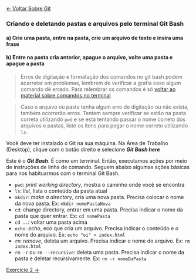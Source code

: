 [<- Voltar Sobre Git](../../conteudo/02-sobre-git.md#vamos-praticar) 

### Criando e deletando pastas e arquivos pelo terminal Git Bash

#### a) Crie uma pasta, entre na pasta, crie um arquivo de texto e insira uma frase

#### b) Entre na pasta cria anterior, apague o arquivo, volte uma pasta e apague a pasta

> Erros de digitação e formatação dos comandos no git bash podem acarretar em problemas, lembrem de verificar a grafia caso algum comando dê errado. Para relembrar os comandos é só [voltar ao material sobre comandos no terminal](../../conteudo/01-sobre-linha-de-comando.md)

> Caso o arquivo ou pasta tenha algum erro de digitação ou não exista, também ocorrerão erros. Tentem sempre verificar se estão na pasta correta utilizando `pwd` e se está tentando passar o nome correto dos arquivos e pastas, liste os itens para pegar o nome correto utilizando `ls`.

Você deve ter instalado o Git na sua máquina.
Na Área de Trabalho (Desktop), clique com o botão direito e selecione ***Git Bash here***

Este é o ***Git Bash***. É como um terminal.
Então, executamos ações por meio de instruções de linha de comando.
Seguem abaixo algumas ações básicas para nos habituarmos com o terminal Git Bash.

- `pwd`: *print working directory*, mostra o caminho onde você se encontra
- `ls`: *list*, lista o conteúdo da pasta atual
- `mkdir`: *make a directory*, cria uma nova pasta. Precisa colocar o nome da nova pasta. Ex: `mkdir nomePastaNova`
- `cd`: change directory, entrar em uma pasta. Precisa indicar o nome da pasta que quer entrar. Ex: `cd nomePasta`
- `cd ..`: voltar uma pasta acima
- `echo`: *echo*, eco que cria um arquivo. Precisa indicar o conteúdo e o nome do arquivo. Ex: `echo "oi" > index.html`
- `rm`: *remove*, deleta um arquivo. Precisa indicar o nome do arquivo. Ex: `rm index.html`
- `rm -r` ou `rm --recursive`: deleta uma pasta. Precisa indicar o nome da pasta e deletar recursivamente. Ex: `rm -r nomeDaPasta`

 [Exercício 2 ->](../02-exercicio-git-config/exercicio2.md)
